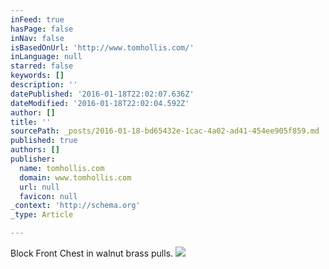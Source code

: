 ```yaml
---
inFeed: true
hasPage: false
inNav: false
isBasedOnUrl: 'http://www.tomhollis.com/'
inLanguage: null
starred: false
keywords: []
description: ''
datePublished: '2016-01-18T22:02:07.636Z'
dateModified: '2016-01-18T22:02:04.592Z'
author: []
title: ''
sourcePath: _posts/2016-01-18-bd65432e-1cac-4a02-ad41-454ee905f859.md
published: true
authors: []
publisher:
  name: tomhollis.com
  domain: www.tomhollis.com
  url: null
  favicon: null
_context: 'http://schema.org'
_type: Article

---
```

Block Front Chest in walnut brass pulls.  ![](https://s3-us-west-2.amazonaws.com/the-grid-img/p/57e1b9140afb6e8a9b8d54d08520bc701062ef88.jpg)